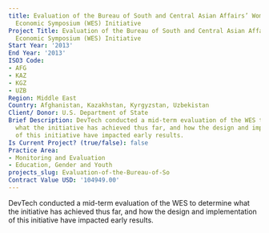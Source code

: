 ```yaml
---
title: Evaluation of the Bureau of South and Central Asian Affairs’ Women’s
  Economic Symposium (WES) Initiative
Project Title: Evaluation of the Bureau of South and Central Asian Affairs’ Women’s
  Economic Symposium (WES) Initiative
Start Year: '2013'
End Year: '2013'
ISO3 Code:
- AFG
- KAZ
- KGZ
- UZB
Region: Middle East
Country: Afghanistan, Kazakhstan, Kyrgyzstan, Uzbekistan
Client/ Donor: U.S. Department of State
Brief Description: DevTech conducted a mid-term evaluation of the WES to determine
  what the initiative has achieved thus far, and how the design and implementation
  of this initiative have impacted early results.
Is Current Project? (true/false): false
Practice Area:
- Monitoring and Evaluation
- Education, Gender and Youth
projects_slug: Evaluation-of-the-Bureau-of-So
Contract Value USD: '104949.00'
---
```


DevTech conducted a mid-term evaluation of the WES to determine what the initiative has achieved thus far, and how the design and implementation of this initiative have impacted early results.